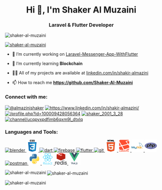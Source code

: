 <h1 align="center">Hi 👋, I'm Shaker Al Muzaini</h1>          
<h3 align="center">Laravel & Flutter Developer</h3>       
<!-- https://github-profile-trophy.vercel.app/?username=ryo-ma&no-bg=true -->

<p align="left"> <img src="https://komarev.com/ghpvc/?username=shaker-al-muzaini&label=Profile%20views&color=0e75b6&style=flat" alt="shaker-al-muzaini" /> </p>

<p align="left"> <a href="https://github.com/ryo-ma/github-profile-trophy"><img src="https://github-profile-trophy.vercel.app/?username=shaker-al-muzaini" alt="shaker-al-muzaini" /></a> </p>

- 🔭 I’m currently working on [Laravel-Messenger-App-WithFlutter](https://github.com/Shaker-Al-Muzaini/Messenger-App-WithFlutter) 


- 🌱 I’m currently learning **Blockchain**

- 👨‍💻 All of my projects are available at [linkedin.com/in/shakir-almazini](linkedin.com/in/shakir-almazini)

- 📫 How to reach me **https://github.com/Shaker-Al-Muzaini**

<h3 align="left">Connect with me:</h3>
<p align="left">
<a href="https://twitter.com/@almazinishaker" target="blank"><img align="center" src="https://raw.githubusercontent.com/rahuldkjain/github-profile-readme-generator/master/src/images/icons/Social/twitter.svg" alt="@almazinishaker" height="30" width="40" /></a>
<a href="https://linkedin.com/in/https://www.linkedin.com/in/shakir-almazini/" target="blank"><img align="center" src="https://raw.githubusercontent.com/rahuldkjain/github-profile-readme-generator/master/src/images/icons/Social/linked-in-alt.svg" alt="https://www.linkedin.com/in/shakir-almazini/" height="30" width="40" /></a>
<a href="https://fb.com//profile.php?id=100009428056364" target="blank"><img align="center" src="https://raw.githubusercontent.com/rahuldkjain/github-profile-readme-generator/master/src/images/icons/Social/facebook.svg" alt="/profile.php?id=100009428056364" height="30" width="40" /></a>
<a href="https://instagram.com/shaker_2001_3_28" target="blank"><img align="center" src="https://raw.githubusercontent.com/rahuldkjain/github-profile-readme-generator/master/src/images/icons/Social/instagram.svg" alt="shaker_2001_3_28" height="30" width="40" /></a>
<a href="https://www.youtube.com/channel/UCQpyxpDFimb6QxM9L_DtXlQ" target="blank"><img align="center" src="https://raw.githubusercontent.com/rahuldkjain/github-profile-readme-generator/master/src/images/icons/Social/youtube.svg" alt="channel/ucqpyxpdfimb6qxm9l_dtxlq" height="30" width="40" /></a>
</p>

<h3 align="left">Languages and Tools:</h3>
<p align="left"> <a href="https://www.blender.org/" target="_blank" rel="noreferrer"> <img src="https://download.blender.org/branding/community/blender_community_badge_white.svg" alt="blender" width="40" height="40"/> </a> <a href="https://www.w3schools.com/css/" target="_blank" rel="noreferrer"> <img src="https://raw.githubusercontent.com/devicons/devicon/master/icons/css3/css3-original-wordmark.svg" alt="css3" width="40" height="40"/> </a> <a href="https://dart.dev" target="_blank" rel="noreferrer"> <img src="https://www.vectorlogo.zone/logos/dartlang/dartlang-icon.svg" alt="dart" width="40" height="40"/> </a> <a href="https://firebase.google.com/" target="_blank" rel="noreferrer"> <img src="https://www.vectorlogo.zone/logos/firebase/firebase-icon.svg" alt="firebase" width="40" height="40"/> </a> <a href="https://flutter.dev" target="_blank" rel="noreferrer"> <img src="https://www.vectorlogo.zone/logos/flutterio/flutterio-icon.svg" alt="flutter" width="40" height="40"/> </a> <a href="https://git-scm.com/" target="_blank" rel="noreferrer"> <img src="https://www.vectorlogo.zone/logos/git-scm/git-scm-icon.svg" alt="git" width="40" height="40"/> </a> <a href="https://www.w3.org/html/" target="_blank" rel="noreferrer"> <img src="https://raw.githubusercontent.com/devicons/devicon/master/icons/html5/html5-original-wordmark.svg" alt="html5" width="40" height="40"/> </a> <a href="https://laravel.com/" target="_blank" rel="noreferrer"> <img src="https://raw.githubusercontent.com/devicons/devicon/master/icons/laravel/laravel-plain-wordmark.svg" alt="laravel" width="40" height="40"/> </a> <a href="https://www.mysql.com/" target="_blank" rel="noreferrer"> <img src="https://raw.githubusercontent.com/devicons/devicon/master/icons/mysql/mysql-original-wordmark.svg" alt="mysql" width="40" height="40"/> </a> <a href="https://www.php.net" target="_blank" rel="noreferrer"> <img src="https://raw.githubusercontent.com/devicons/devicon/master/icons/php/php-original.svg" alt="php" width="40" height="40"/> </a> <a href="https://postman.com" target="_blank" rel="noreferrer"> <img src="https://www.vectorlogo.zone/logos/getpostman/getpostman-icon.svg" alt="postman" width="40" height="40"/> </a> <a href="https://www.python.org" target="_blank" rel="noreferrer"> <img src="https://raw.githubusercontent.com/devicons/devicon/master/icons/python/python-original.svg" alt="python" width="40" height="40"/> </a> <a href="https://reactjs.org/" target="_blank" rel="noreferrer"> <img src="https://raw.githubusercontent.com/devicons/devicon/master/icons/react/react-original-wordmark.svg" alt="react" width="40" height="40"/> </a> <a href="https://redis.io" target="_blank" rel="noreferrer"> <img src="https://raw.githubusercontent.com/devicons/devicon/master/icons/redis/redis-original-wordmark.svg" alt="redis" width="40" height="40"/> </a> <a href="https://vuejs.org/" target="_blank" rel="noreferrer"> <img src="https://raw.githubusercontent.com/devicons/devicon/master/icons/vuejs/vuejs-original-wordmark.svg" alt="vuejs" width="40" height="40"/> </a> </p>

<p><img align="left" src="https://github-readme-stats.vercel.app/api/top-langs?username=shaker-al-muzaini&show_icons=true&locale=en&layout=compact" alt="shaker-al-muzaini" /></p>

<p>&nbsp;<img align="center" src="https://github-readme-stats.vercel.app/api?username=shaker-al-muzaini&show_icons=true&locale=en" alt="shaker-al-muzaini" /></p>

<p><img align="center" src="https://github-readme-streak-stats.herokuapp.com/?user=shaker-al-muzaini&" alt="shaker-al-muzaini" /></p>
